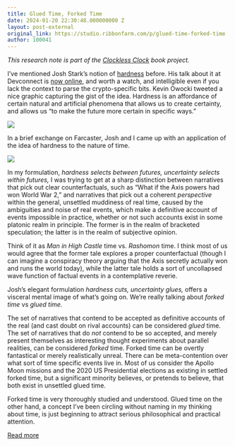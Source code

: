 ```yaml
---
title: Glued Time, Forked Time
date: 2024-01-20 22:30:48.000000000 Z
layout: post-external
original_link: https://studio.ribbonfarm.com/p/glued-time-forked-time
author: 100041
---
```


_This research note is part of the [Clockless Clock](https://studio.ribbonfarm.com/p/the-clockless-clock) book project._

I’ve mentioned Josh Stark’s notion of [hardness](https://stark.mirror.xyz/n2UpRqwdf7yjuiPKVICPpGoUNeDhlWxGqjulrlpyYi0) before. His talk about it at Devconnect is [now online](https://www.youtube.com/watch?v=Aiu8gcBlOuc), and worth a watch, and intelligible even if you lack the context to parse the crypto-specific bits. Kevin Owocki tweeted a nice graphic capturing the gist of the idea. Hardness is an affordance of certain natural and artificial phenomena that allows us to create certainty, and allows us “to make the future more certain in specific ways.”

[![](https://substackcdn.com/image/fetch/w_1456,c_limit,f_auto,q_auto:good,fl_progressive:steep/https%3A%2F%2Fsubstack-post-media.s3.amazonaws.com%2Fpublic%2Fimages%2F88b21956-c2f0-443c-91ee-0c2a7553b0f9_512x344.png)](https://substackcdn.com/image/fetch/f_auto,q_auto:good,fl_progressive:steep/https%3A%2F%2Fsubstack-post-media.s3.amazonaws.com%2Fpublic%2Fimages%2F88b21956-c2f0-443c-91ee-0c2a7553b0f9_512x344.png)

In a brief exchange on Farcaster, Josh and I came up with an application of the idea of hardness to the nature of time.

[![](https://substackcdn.com/image/fetch/w_1456,c_limit,f_auto,q_auto:good,fl_progressive:steep/https%3A%2F%2Fsubstack-post-media.s3.amazonaws.com%2Fpublic%2Fimages%2Fa44f692d-ce8d-4d70-86ef-74769b42ffff_369x512.jpeg)](https://substackcdn.com/image/fetch/f_auto,q_auto:good,fl_progressive:steep/https%3A%2F%2Fsubstack-post-media.s3.amazonaws.com%2Fpublic%2Fimages%2Fa44f692d-ce8d-4d70-86ef-74769b42ffff_369x512.jpeg)

In my formulation, _hardness selects between futures, uncertainty selects within futures,_ I was trying to get at a sharp distinction between narratives that pick out clear counterfactuals, such as “What if the Axis powers had won World War 2,” and narratives that pick out a coherent _perspective_ within the general, unsettled muddiness of real time, caused by the ambiguities and noise of real events, which make a definitive account of events impossible in practice, whether or not such accounts exist in some platonic realm in principle. The former is in the realm of bracketed speculation; the latter is in the realm of subjective opinion.

Think of it as _Man in High Castle_ time vs. _Rashomon_ time. I think most of us would agree that the former tale explores a proper counterfactual (though I can imagine a conspiracy theory arguing that the Axis secretly actually won and runs the world today), while the latter tale holds a sort of uncollapsed wave function of factual events in a contemplative reverie.

Josh’s elegant formulation _hardness cuts, uncertainty glues,_ offers a visceral mental image of what’s going on. We’re really talking about _forked time_ vs _glued time._

The set of narratives that contend to be accepted as definitive accounts of the real (and cast doubt on rival accounts) can be considered _glued_ time. The set of narratives that do _not_ contend to be so accepted, and merely present themselves as interesting thought experiments about parallel realities, can be considered _forked_ time. Forked time can be overtly fantastical or merely realistically unreal. There can be meta-contention over what sort of time specific events live in. Most of us consider the Apollo Moon missions and the 2020 US Presidential elections as existing in settled forked time, but a significant minority believes, or pretends to believe, that both exist in unsettled glued time.

Forked time is very thoroughly studied and understood. Glued time on the other hand, a concept I’ve been circling without naming in my thinking about time, is just beginning to attract serious philosophical and practical attention.

[Read more](https://studio.ribbonfarm.com/p/glued-time-forked-time)

